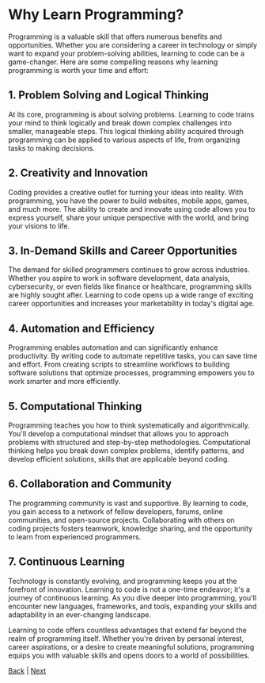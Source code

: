 # Why Learn Programming?

Programming is a valuable skill that offers numerous benefits and opportunities. Whether you are considering a career in technology or simply want to expand your problem-solving abilities, learning to code can be a game-changer. Here are some compelling reasons why learning programming is worth your time and effort:

## 1. Problem Solving and Logical Thinking

At its core, programming is about solving problems. Learning to code trains your mind to think logically and break down complex challenges into smaller, manageable steps. This logical thinking ability acquired through programming can be applied to various aspects of life, from organizing tasks to making decisions.

## 2. Creativity and Innovation

Coding provides a creative outlet for turning your ideas into reality. With programming, you have the power to build websites, mobile apps, games, and much more. The ability to create and innovate using code allows you to express yourself, share your unique perspective with the world, and bring your visions to life.

## 3. In-Demand Skills and Career Opportunities

The demand for skilled programmers continues to grow across industries. Whether you aspire to work in software development, data analysis, cybersecurity, or even fields like finance or healthcare, programming skills are highly sought after. Learning to code opens up a wide range of exciting career opportunities and increases your marketability in today's digital age.

## 4. Automation and Efficiency

Programming enables automation and can significantly enhance productivity. By writing code to automate repetitive tasks, you can save time and effort. From creating scripts to streamline workflows to building software solutions that optimize processes, programming empowers you to work smarter and more efficiently.

## 5. Computational Thinking

Programming teaches you how to think systematically and algorithmically. You'll develop a computational mindset that allows you to approach problems with structured and step-by-step methodologies. Computational thinking helps you break down complex problems, identify patterns, and develop efficient solutions, skills that are applicable beyond coding.

## 6. Collaboration and Community

The programming community is vast and supportive. By learning to code, you gain access to a network of fellow developers, forums, online communities, and open-source projects. Collaborating with others on coding projects fosters teamwork, knowledge sharing, and the opportunity to learn from experienced programmers.

## 7. Continuous Learning

Technology is constantly evolving, and programming keeps you at the forefront of innovation. Learning to code is not a one-time endeavor; it's a journey of continuous learning. As you dive deeper into programming, you'll encounter new languages, frameworks, and tools, expanding your skills and adaptability in an ever-changing landscape.

Learning to code offers countless advantages that extend far beyond the realm of programming itself. Whether you're driven by personal interest, career aspirations, or a desire to create meaningful solutions, programming equips you with valuable skills and opens doors to a world of possibilities.

[Back](../sec0/index.md) |
[Next](../sec2/index.md)